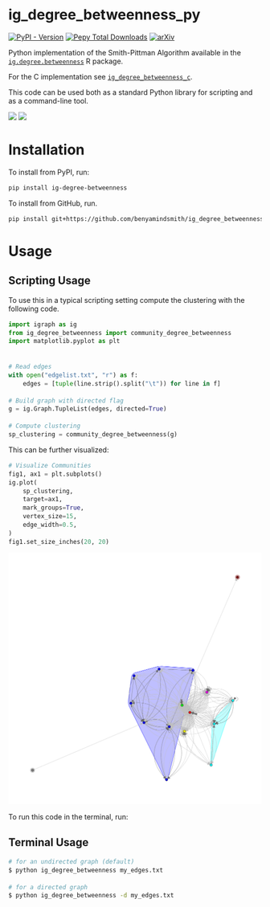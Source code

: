 # ig_degree_betweenness_py

[![PyPI - Version](https://img.shields.io/pypi/v/ig-degree-betweenness)](https://pypi.org/project/ig-degree-betweenness/)
[![Pepy Total Downloads](https://img.shields.io/pepy/dt/ig-degree-betweenness)](https://pepy.tech/projects/ig-degree-betweenness)
[![arXiv](https://img.shields.io/badge/arXiv-2411.01394-b31b1b.svg)](https://arxiv.org/abs/2411.01394)


Python implementation of the Smith-Pittman Algorithm available in the [`ig.degree.betweenness`](https://github.com/benyamindsmith/ig.degree.betweenness/) R package.

For the C implementation see [`ig_degree_betweenness_c`](https://github.com/benyamindsmith/ig_degree_betweenness_c).

This code can be used both as a standard Python library for scripting and as a command-line tool.

<a> 
<img src='https://github.com/benyamindsmith/ig.degree.betweenness/assets/46410142/37f82c83-1600-4e9f-913e-5e43bbe90427', height = "300"/>
</a>


<a> 
<img src='https://github.com/user-attachments/assets/63187b8f-58af-4c08-8b80-8a31b945899a' height = "610"/>
</a>

# Installation

To install from PyPI, run:

```sh
pip install ig-degree-betweenness
```

To install from GitHub, run. 

```sh
pip install git+https://github.com/benyamindsmith/ig_degree_betweenness_py.git
```
# Usage

## Scripting Usage

To use this in a typical scripting setting compute the clustering with the following code. 

```python 
import igraph as ig
from ig_degree_betweenness import community_degree_betweenness
import matplotlib.pyplot as plt


# Read edges
with open("edgelist.txt", "r") as f:
    edges = [tuple(line.strip().split("\t")) for line in f]

# Build graph with directed flag
g = ig.Graph.TupleList(edges, directed=True)

# Compute clustering
sp_clustering = community_degree_betweenness(g)
```

This can be further visualized:

```py
# Visualize Communities
fig1, ax1 = plt.subplots()
ig.plot(
    sp_clustering,
    target=ax1,
    mark_groups=True,
    vertex_size=15,
    edge_width=0.5,
)
fig1.set_size_inches(20, 20)
```

![](./sp_communities_matplotlib.png)

To run this code in the terminal, run: 

## Terminal Usage

```sh
# for an undirected graph (default)
$ python ig_degree_betweenness my_edges.txt

# for a directed graph
$ python ig_degree_betweenness -d my_edges.txt

```
